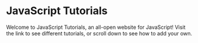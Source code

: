 # JavaScript Tutorials

Welcome to JavaScript Tutorials, an all-open website for JavaScript! Visit the link to see different tutorials, or scroll down to see how to add your own.


 
